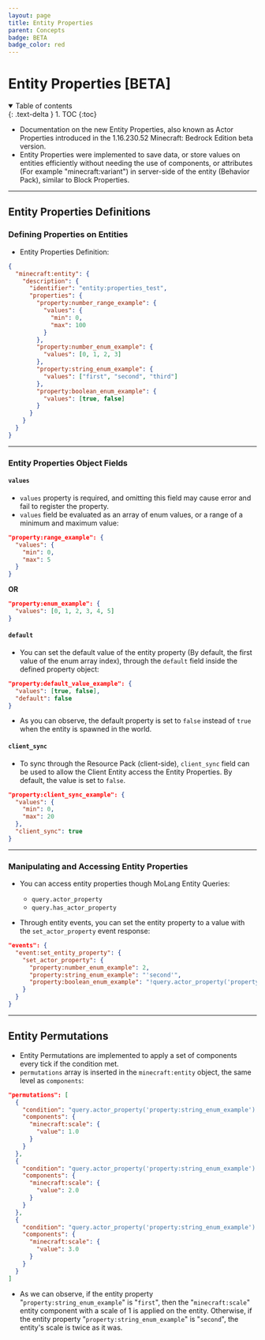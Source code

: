 ```yaml
---
layout: page
title: Entity Properties
parent: Concepts
badge: BETA
badge_color: red
---
```


# Entity Properties [BETA]

<details id="toc" open markdown="block">
  <summary>
    Table of contents
  </summary>
  {: .text-delta }
1. TOC
{:toc}
</details>

+ Documentation on the new Entity Properties, also known as Actor Properties introduced in the 1.16.230.52 Minecraft: Bedrock Edition beta version.
+ Entity Properties were implemented to save data, or store values on entities efficiently without needing the use of components, or attributes (For example "minecraft:variant") in server-side of the entity (Behavior Pack), similar to Block Properties.

------------------

## Entity Properties Definitions

### Defining Properties on Entities

* Entity Properties Definition:
```json
{
  "minecraft:entity": {
    "description": {
      "identifier": "entity:properties_test",
      "properties": {
        "property:number_range_example": {
          "values": {
            "min": 0,
            "max": 100
          }
        },
        "property:number_enum_example": {
          "values": [0, 1, 2, 3]
        },
        "property:string_enum_example": {
          "values": ["first", "second", "third"]
        },
        "property:boolean_enum_example": {
          "values": [true, false]
        }
      }
    }
  }
}
```

------------------

### Entity Properties Object Fields

#### `values`
* `values` property is required, and omitting this field may cause error and fail to register the property.
* `values` field be evaluated as an array of enum values, or a range of a minimum and maximum value:
```json
"property:range_example": {
  "values": {
    "min": 0,
    "max": 5
  }
}
```
**OR**
```json
"property:enum_example": {
  "values": [0, 1, 2, 3, 4, 5]
}
```


#### `default`
* You can set the default value of the entity property (By default, the first value of the enum array index), through the <code>default</code> field inside the defined property object:
```json
"property:default_value_example": {
  "values": [true, false],
  "default": false
}
```
* As you can observe, the default property is set to `false` instead of `true` when the entity is spawned in the world.


#### `client_sync`
* To sync through the Resource Pack (client-side), <code>client_sync</code> field can be used to allow the Client Entity access the Entity Properties. By default, the value is set to `false`.
```json
"property:client_sync_example": {
  "values": {
    "min": 0,
    "max": 20
  },
  "client_sync": true
}
```


------------------

### Manipulating and Accessing Entity Properties
* You can access entity properties though MoLang Entity Queries:
  * `query.actor_property`
  * `query.has_actor_property`

* Through entity events, you can set the entity property to a value with the `set_actor_property` event response:
```json
"events": {
  "event:set_entity_property": {
    "set_actor_property": {
      "property:number_enum_example": 2,
      "property:string_enum_example": "'second'",
      "property:boolean_enum_example": "!query.actor_property('property:boolean_enum_example')"
    }
  }
}
```

------------------


## Entity Permutations
* Entity Permutations are implemented to apply a set of components every tick if the condition met.
* `permutations` array is inserted in the `minecraft:entity` object, the same level as `components`:
```json
"permutations": [
  {
    "condition": "query.actor_property('property:string_enum_example') == 'first'",
    "components": {
      "minecraft:scale": {
        "value": 1.0
      }
    }
  },
  {
    "condition": "query.actor_property('property:string_enum_example') == 'second'",
    "components": {
      "minecraft:scale": {
        "value": 2.0
      }
    }
  },
  {
    "condition": "query.actor_property('property:string_enum_example') == 'third'",
    "components": {
      "minecraft:scale": {
        "value": 3.0
      }
    }
  }
]
```
* As we can observe, if the entity property "`property:string_enum_example`" is "`first`", then the "`minecraft:scale`" entity component with a scale of 1 is applied on the entity. Otherwise, if the entity property "`property:string_enum_example`" is "`second`", the entity's scale is twice as it was.

